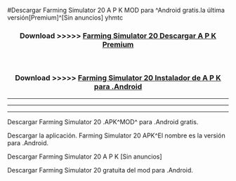 #Descargar Farming Simulator 20  A P K MOD para ^Android gratis.la última versión[Premium]^[Sin anuncios] yhmtc



<div align="center">
<h3>Download >>>>> <a href="https://es-web.web.app/?es= Farming Simulator 20 ">Farming Simulator 20  Descargar A P K Premium</a></h3><br>

<h3>Download >>>>> <a href="https://es-web.web.app/?es= Farming Simulator 20 ">Farming Simulator 20  Instalador de A P K para .Android</a></h3>
</div>


----------------------------------------------------------

----------------------------------------------------------

----------------------------------------------------------

Descargar Farming Simulator 20  .APK^MOD^ para .Android gratis.

Descargar la aplicación. Farming Simulator 20  APK^El nombre es la versión para .Android.

Descargar Farming Simulator 20  A P K [Sin anuncios]

Descargar Farming Simulator 20  gratuita del mod para .Android.